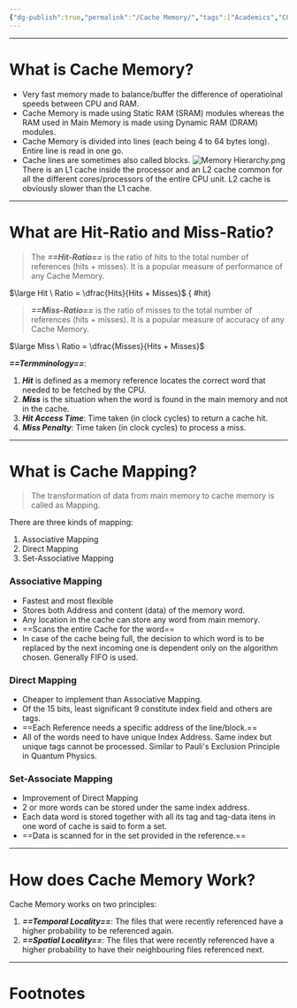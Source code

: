 ```yaml
---
{"dg-publish":true,"permalink":"/Cache Memory/","tags":["Academics","COA"]}
---
```



-----
# What is Cache Memory?
- Very fast memory made to balance/buffer the difference of operatioinal speeds between CPU and RAM.
- Cache Memory is made using Static RAM (SRAM) modules whereas the RAM used in Main Memory is made using Dynamic RAM (DRAM) modules.
- Cache Memory is divided into lines (each being 4 to 64 bytes long). Entire line is read in one go.
- Cache lines are sometimes also called blocks.
![Memory Hierarchy.png](/img/user/Vaulted%20Images/Memory%20Hierarchy.png)
There is an L1 cache inside the processor and an L2 cache common for all the different cores/processors of the entire CPU unit.
L2 cache is obviously slower than the L1 cache.

---
# What are Hit-Ratio and Miss-Ratio?
> The ***==Hit-Ratio==*** is the ratio of hits to the total number of references (hits + misses).
> It is a popular measure of performance of any Cache Memory.

$\large Hit \ Ratio = \dfrac{Hits}{Hits + Misses}$
{ #hit}


> ***==Miss-Ratio==*** is the ratio of misses to the total number of references (hits + misses).
> It is a popular measure of accuracy of any Cache Memory.

$\large Miss \ Ratio = \dfrac{Misses}{Hits + Misses}$

***==Termminology==***:
1. ***Hit*** is defined as a memory reference locates the correct word that needed to be fetched by the CPU.
2. ***Miss*** is the situation when the word is found in the main memory and not in the cache.
3. ***Hit Access Time***: Time taken (in clock cycles) to return a cache hit.
4. ***Miss Penalty***: Time taken (in clock cycles) to process a miss.

---
# What is Cache Mapping?
> The transformation of data from main memory to cache memory is called as Mapping.

There are three kinds of mapping:
1. Associative Mapping
2. Direct Mapping
3. Set-Associative Mapping
### Associative Mapping
- Fastest and most flexible
- Stores both Address and content (data) of the memory word.
- Any location in the cache can store any word from main memory.
- ==Scans the entire Cache for the word==
- In case of the cache being full, the decision to which word is to be replaced by the next incoming one is dependent only on the algorithm chosen. Generally FIFO is used.
### Direct Mapping
- Cheaper to implement than Associative Mapping.
- Of the 15 bits, least significant 9 constitute index field and others are tags.
- ==Each Reference needs a specific address of the line/block.==
- All of the words need to have unique Index Address. Same index but unique tags cannot be processed. Similar to Pauli's Exclusion Principle in Quantum Physics.
### Set-Associate Mapping
- Improvement of Direct Mapping
- 2 or more words can be stored under the same index address.
- Each data word is stored together with all its tag and tag-data itens in one word of cache is said to form a set.
- ==Data is scanned for in the set provided in the reference.==

---
# How does Cache Memory Work?
Cache Memory works on two principles:
1. ***==Temporal Locality==***: The files that were recently referenced have a higher probability to be referenced again.
2. ***==Spatial Locality==***: The files that were recently referenced have a higher probability to have their neighbouring files referenced next.

---
# Footnotes


